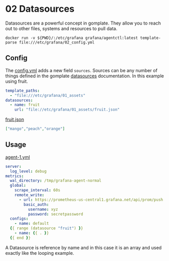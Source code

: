 # 02 Datasources

Datasources are a powerful concept in gomplate. They allow you to reach out to other files, systems and resources to pull data.

`docker run -v ${PWD}/:/etc/grafana grafana/agentctl:latest template-parse file:///etc/grafana/02_config.yml`


## Config

The [config.yml](02_config.yml) adds a new field `sources`. Sources can be any number of things defined in the gomplate [datasources](https://docs.gomplate.ca/datasources/) documentation. In this example using fruit.

```yaml
template_paths:
  - "file:///etc/grafana/01_assets"
datasources:
  - name: fruit
    url: "file://etc/grafana/01_assets/fruit.json"
```

[fruit.json](02_assets/fruit.json)

```json
["mango","peach","orange"]
```

## Usage

[agent-1.yml](02_assets/agent-1.yml)

```yaml
server:
  log_level: debug
metrics:
  wal_directory: /tmp/grafana-agent-normal
  global:
    scrape_interval: 60s
    remote_write:
      - url: https://prometheus-us-central1.grafana.net/api/prom/push
        basic_auth:
          username: xyz
          password: secretpassword
  configs:
    - name: default
  {{ range (datasource "fruit") }}
    - name: {{ . }}
  {{ end }}
```

A Datasource is reference by name and in this case it is an array and used exactly like the looping example.
